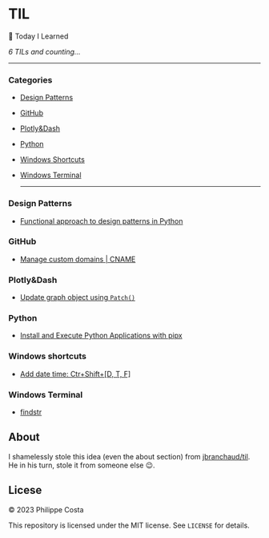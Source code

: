 # TIL

📝 Today I Learned

_6 TILs and counting..._

---

### Categories

* [Design Patterns](#design-patterns)
* [GitHub](#github)
* [Plotly&Dash](#plotlydash)
* [Python](#python)
* [Windows Shortcuts](#windows-shortcuts)
* [Windows Terminal](#windows-terminal)


  ---

### Design Patterns
- [Functional approach to design patterns in Python](design-patterns/functional-approach-to_design-patterns-in-python.md)

### GitHub
- [Manage custom domains | CNAME](github/manage-custom-domains-cname.md)

### Plotly&Dash
- [Update graph object using `Patch()`](plotlydash/update-graph-object-using-patch.md)

### Python
- [Install and Execute Python Applications with pipx](python/pipx.md)

### Windows shortcuts
- [Add date time: Ctr+Shift+[D, T, F]](windows-shortcuts/add-date-time)

### Windows Terminal
- [findstr](windows-terminal/findstr.md)


## About

I shamelessly stole this idea (even the about section) from
[jbranchaud/til](https://github.com/jbranchaud/til). He in his turn, stole it from someone else 😉.

## Licese

&copy; 2023 Philippe Costa

This repository is licensed under the MIT license. See `LICENSE` for
details.
